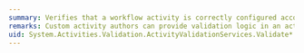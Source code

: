 ```yaml
---
summary: Verifies that a workflow activity is correctly configured according to the validation logic. This logic can be the <xref href="System.Activities.CodeActivity.CacheMetadata(System.Activities.CodeActivityMetadata)"></xref> method of the activities to validate, or build and policy constraints.
remarks: Custom activity authors can provide validation logic in an activity's <xref:System.Activities.CodeActivity.CacheMetadata%2A> override. Any exceptions that are thrown from <xref:System.Activities.CodeActivity.CacheMetadata%2A> are not treated as validation errors. These exceptions will escape from the call to <xref:System.Activities.Validation.ActivityValidationServices.Validate%2A> and must be handled by the caller.
uid: System.Activities.Validation.ActivityValidationServices.Validate*
---
```


